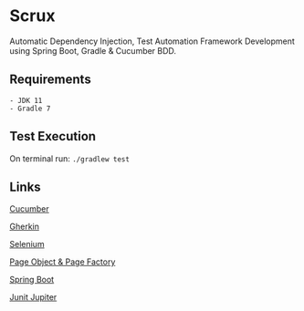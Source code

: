 # Scrux

Automatic Dependency Injection, Test Automation Framework Development using Spring Boot, Gradle & Cucumber BDD.

## Requirements

    - JDK 11
    - Gradle 7

## Test Execution

On terminal run:
`./gradlew test`

## Links

[Cucumber](https://docs.cucumber.io/)

[Gherkin](https://cucumber.io/docs/gherkin/)

[Selenium](https://github.com/SeleniumHQ/selenium)

[Page Object & Page Factory](https://www.tutorialselenium.com/2019/02/05/page-object-model-selenium-webdriver/)

[Spring Boot](https://spring.io/projects/spring-boot)

[Junit Jupiter](https://junit.org/junit5/docs/current/user-guide/#writing-tests)
